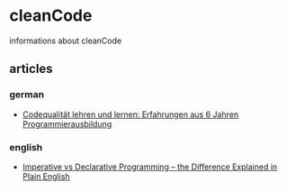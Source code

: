 # cleanCode
informations about cleanCode

## articles
### german
* [Codequalität lehren und lernen: Erfahrungen aus 6 Jahren Programmierausbildung ](https://heise.de/-4795323)

### english
* [Imperative vs Declarative Programming – the Difference Explained in Plain English](https://www.freecodecamp.org/news/imperative-vs-declarative-programming-difference/)
